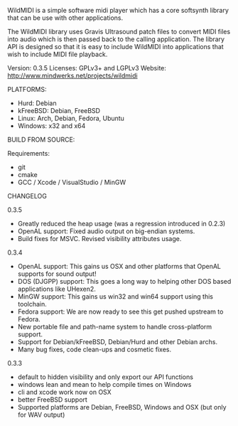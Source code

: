 WildMIDI is a simple software midi player which has a core softsynth
library that can be use with other applications.

The WildMIDI library uses Gravis Ultrasound patch files to convert MIDI
files into audio which is then passed back to the calling application.
The library API is designed so that it is easy to include WildMIDI into
applications that wish to include MIDI file playback.

Version: 0.3.5
Licenses: GPLv3+ and LGPLv3
Website: http://www.mindwerks.net/projects/wildmidi

PLATFORMS:

* Hurd: Debian
* kFreeBSD: Debian, FreeBSD
* Linux: Arch, Debian, Fedora, Ubuntu
* Windows: x32 and x64

BUILD FROM SOURCE:

Requirements:
* git
* cmake
* GCC / Xcode / VisualStudio / MinGW

CHANGELOG

0.3.5
* Greatly reduced the heap usage (was a regression introduced in 0.2.3)
* OpenAL support: Fixed audio output on big-endian systems.
* Build fixes for MSVC. Revised visibility attributes usage.

0.3.4
* OpenAL support: This gains us OSX and other platforms that OpenAL
  supports for sound output!
* DOS (DJGPP) support: This goes a long way to helping other DOS
  based applications like UHexen2.
* MinGW support: This gains us win32 and win64 support using this
  toolchain.
* Fedora support: We are now ready to see this get pushed upstream
  to Fedora.
* New portable file and path-name system to handle cross-platform
  support.
* Support for Debian/kFreeBSD, Debian/Hurd and other Debian archs.
* Many bug fixes, code clean-ups and cosmetic fixes.

0.3.3
* default to hidden visibility and only export our API functions
* windows lean and mean to help compile times on Windows
* cli and xcode work now on OSX
* better FreeBSD support
* Supported platforms are Debian, FreeBSD, Windows and OSX (but only
  for WAV output)

